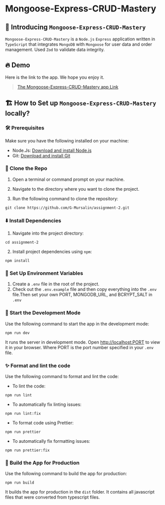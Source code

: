 # Mongoose-Express-CRUD-Mastery

## 👋 Introducing `Mongoose-Express-CRUD-Mastery`

`Mongoose-Express-CRUD-Mastery` is a `Node.js` `Express` application written in `TypeScript` that integrates `MongoDB` with `Mongoose` for user data and order management. Used `Zod` to validate data integrity.

## 🔥 Demo

Here is the link to the app. We hope you enjoy it.

> [The Mongoose-Express-CRUD-Mastery app Link](https://careful-gold-beaver.cyclic.app/)

## 🏗️ How to Set up `Mongoose-Express-CRUD-Mastery` locally?

### 🛠️ Prerequisites

Make sure you have the following installed on your machine:

- Node.Js: [Download and install Node.js](https://nodejs.org/en)
- Git: [Download and install Git](https://git-scm.com/)

### 🍴 Clone the Repo

1. Open a terminal or command prompt on your machine.

2. Navigate to the directory where you want to clone the project.

3. Run the following command to clone the repository:

```
git clone https://github.com/G-Mursalin/assignment-2.git
```

### ⬇️ Install Dependencies

1. Navigate into the project directory:

```
cd assignment-2
```

2. Install project dependencies using `npm`:

```
npm install
```

### 💎 Set Up Environment Variables

1. Create a `.env` file in the root of the project.
2. Check out the `.env.example` file and then copy everything into the `.env` file.Then set your own PORT, MONGODB_URL, and BCRYPT_SALT in `.env`

### 🦄 Start the Development Mode

Use the following command to start the app in the development mode:

```
npm run dev
```

It runs the server in development mode. Open [http://localhost:PORT](http://localhost:PORT) to view it in your browser. Where PORT is the port number specified in your `.env` file.

### ✨ Format and lint the code

Use the following command to format and lint the code:

- To lint the code:

```
npm run lint
```

- To automatically fix linting issues:

```
npm run lint:fix
```

- To format code using Prettier:

```
npm run prettier
```

- To automatically fix formatting issues:

```
npm run prettier:fix
```

### 🧱 Build the App for Production

Use the following command to build the app for production:

```
npm run build
```

It builds the app for production in the `dist` folder. It contains all javascript files that were converted from typescript files.
